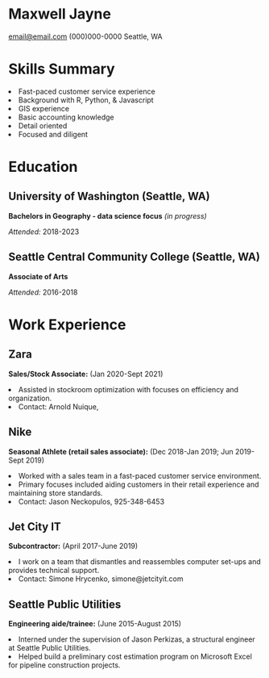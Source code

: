 # Maxwell Jayne

email@email.com
(000)000-0000
Seattle, WA

# Skills Summary
 
<li>Fast-paced customer service experience
<li>Background with R, Python, & Javascript
<li>GIS experience
<li>Basic accounting knowledge
<li>Detail oriented
<li>Focused and diligent 


# Education

## University of Washington (Seattle, WA)

**Bachelors in Geography - data science focus** *(in progress)*

*Attended:* 2018-2023

## Seattle Central Community College (Seattle, WA)

**Associate of Arts**

*Attended:* 2016-2018


# Work Experience

## Zara
**Sales/Stock Associate:** (Jan 2020-Sept 2021)
<li>Assisted in stockroom optimization with focuses on efficiency and organization.
<li>Contact: Arnold Nuique,

## Nike
**Seasonal Athlete (retail sales associate):** (Dec 2018-Jan 2019; Jun 2019-Sept 2019)
<li>Worked with a sales team in a fast-paced customer service environment.
<li>Primary focuses included aiding customers in their retail experience and maintaining store standards. 
<li>Contact: Jason Neckopulos, 925-348-6453

## Jet City IT
**Subcontractor:** (April 2017-June 2019)
<li>I work on a team that dismantles and reassembles computer set-ups and provides technical support.
<li>Contact: Simone Hrycenko, simone@jetcityit.com

## Seattle Public Utilities
**Engineering aide/trainee:** (June 2015-August 2015)
<li>Interned under the supervision of Jason Perkizas, a structural engineer at Seattle Public Utilities.
<li>Helped build a preliminary cost estimation program on Microsoft Excel for pipeline construction projects.



[University 1]: http://www.scc.edu
[University 2]: http://www.uw.edu
[University 3]: http://www.univ3.edu
